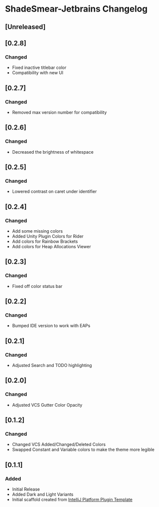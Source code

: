 <!-- Keep a Changelog guide -> https://keepachangelog.com -->

# ShadeSmear-Jetbrains Changelog

## [Unreleased]

## [0.2.8]
### Changed
- Fixed inactive titlebar color
- Compatibility with new UI

## [0.2.7]
### Changed
- Removed max version number for compatibility

## [0.2.6]
### Changed
- Decreased the brightness of whitespace

## [0.2.5]
### Changed
- Lowered contrast on caret under identifier

## [0.2.4]
### Changed
- Add some missing colors
- Added Unity Plugin Colors for Rider
- Add colors for Rainbow Brackets
- Add colors for Heap Allocations Viewer

## [0.2.3]
### Changed
- Fixed off color status bar

## [0.2.2]
### Changed
- Bumped IDE version to work with EAPs

## [0.2.1]
### Changed
- Adjusted Search and TODO highlighting

## [0.2.0]
### Changed
- Adjusted VCS Gutter Color Opacity

## [0.1.2]
### Changed
- Changed VCS Added/Changed/Deleted Colors
- Swapped Constant and Variable colors to make the theme more legible

## [0.1.1]
### Added
- Initial Release
- Added Dark and Light Variants
- Initial scaffold created from [IntelliJ Platform Plugin Template](https://github.com/JetBrains/intellij-platform-plugin-template)
